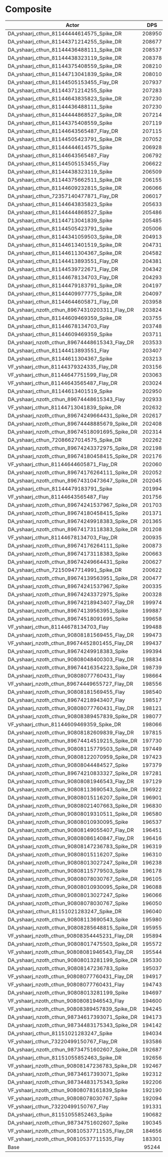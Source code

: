 # Composite
| Actor | DPS | Increase |
|---|:---:|:---:|
|DA_yshaarj_cthun_81144444614575_Spike_DR|208950|119.38%|
|DA_yshaarj_cthun_81144371214255_Spike_DR|208677|119.10%|
|DA_yshaarj_cthun_81144436488111_Spike_DR|208537|118.95%|
|DA_yshaarj_cthun_81144438323119_Spike_DR|208378|118.78%|
|DA_yshaarj_cthun_81144375408559_Spike_DR|208210|118.61%|
|DA_yshaarj_cthun_81144713041839_Spike_DR|208010|118.40%|
|DA_yshaarj_cthun_81144505153455_Flay_DR|207937|118.32%|
|DA_yshaarj_cthun_81144371214255_Spike|207283|117.63%|
|DA_yshaarj_cthun_81144643835823_Spike_DR|207230|117.58%|
|DA_yshaarj_cthun_81144436488111_Spike|207230|117.58%|
|DA_yshaarj_cthun_81144444868527_Spike_DR|207214|117.56%|
|DA_yshaarj_cthun_81144375408559_Spike|207119|117.46%|
|DA_yshaarj_cthun_81144643565487_Flay_DR|207115|117.46%|
|DA_yshaarj_cthun_81144505423791_Spike_DR|207052|117.39%|
|DA_yshaarj_cthun_81144444614575_Spike|206928|117.26%|
|DA_yshaarj_cthun_81144643565487_Flay|206792|117.12%|
|DA_yshaarj_cthun_81144505153455_Flay|206622|116.94%|
|DA_yshaarj_cthun_81144438323119_Spike|206509|116.82%|
|DA_yshaarj_cthun_81144375662511_Spike_DR|206155|116.45%|
|DA_yshaarj_cthun_81144609232815_Spike_DR|206066|116.36%|
|DA_yshaarj_cthun_72357140477871_Flay_DR|206017|116.31%|
|DA_yshaarj_cthun_81144643835823_Spike|205633|115.90%|
|DA_yshaarj_cthun_81144444868527_Spike|205486|115.75%|
|DA_yshaarj_cthun_81144713041839_Spike|205485|115.75%|
|DA_yshaarj_cthun_81144505423791_Spike|205006|115.24%|
|DA_yshaarj_cthun_81144341059503_Spike_DR|204913|115.15%|
|DA_yshaarj_cthun_81144613401519_Spike_DR|204731|114.96%|
|DA_yshaarj_cthun_81144611304367_Spike_DR|204582|114.80%|
|DA_yshaarj_cthun_81144413893551_Flay_DR|204381|114.59%|
|DA_yshaarj_cthun_81144539722671_Flay_DR|204342|114.55%|
|DA_yshaarj_cthun_81144678134703_Flay_DR|204293|114.50%|
|DA_yshaarj_cthun_81144479183791_Spike_DR|204197|114.39%|
|DA_yshaarj_cthun_81144409977775_Spike_DR|204097|114.29%|
|DA_yshaarj_cthun_81144644605871_Flay_DR|203958|114.14%|
|DA_yshaarj_nzoth_cthun_89674310203311_Flay_DR|203824|114.00%|
|DA_yshaarj_cthun_81144609469359_Spike_DR|203755|113.93%|
|DA_yshaarj_cthun_81144678134703_Flay|203748|113.92%|
|DA_yshaarj_cthun_81144609469359_Spike|203711|113.88%|
|DA_yshaarj_nzoth_cthun_89674448615343_Flay_DR|203533|113.70%|
|DA_yshaarj_cthun_81144413893551_Flay|203407|113.56%|
|DA_yshaarj_cthun_81144611304367_Spike|203213|113.36%|
|VF_yshaarj_cthun_81144379324335_Flay_DR|203156|113.30%|
|VF_yshaarj_cthun_81144647751599_Flay_DR|203063|113.20%|
|VF_yshaarj_cthun_81144643565487_Flay_DR|203024|113.16%|
|DA_yshaarj_cthun_81144613401519_Spike|202950|113.09%|
|DA_yshaarj_nzoth_cthun_89674448615343_Flay|202933|113.07%|
|VF_yshaarj_cthun_81144713041839_Spike_DR|202632|112.75%|
|DA_yshaarj_nzoth_cthun_89674249664431_Spike_DR|202617|112.74%|
|DA_yshaarj_nzoth_cthun_89674448885679_Spike_DR|202408|112.52%|
|DA_yshaarj_nzoth_cthun_89674518091695_Spike_DR|202314|112.42%|
|DA_yshaarj_cthun_72086627014575_Spike_DR|202262|112.36%|
|DA_yshaarj_nzoth_cthun_89674243372975_Spike_DR|202198|112.30%|
|DA_yshaarj_nzoth_cthun_89674180458415_Spike_DR|202176|112.27%|
|VF_yshaarj_cthun_81144644605871_Flay_DR|202060|112.15%|
|DA_yshaarj_nzoth_cthun_89674176264111_Spike_DR|202052|112.14%|
|DA_yshaarj_nzoth_cthun_89674310473647_Spike_DR|202045|112.14%|
|DA_yshaarj_cthun_81144479183791_Spike|201994|112.08%|
|VF_yshaarj_cthun_81144643565487_Flay|201756|111.83%|
|DA_yshaarj_nzoth_cthun_89674241537967_Spike_DR|201703|111.78%|
|DA_yshaarj_nzoth_cthun_89674180458415_Spike|201371|111.43%|
|DA_yshaarj_nzoth_cthun_89674249918383_Spike_DR|201365|111.42%|
|DA_yshaarj_nzoth_cthun_89674173118383_Spike_DR|201208|111.26%|
|VF_yshaarj_cthun_81144678134703_Flay_DR|200935|110.97%|
|DA_yshaarj_nzoth_cthun_89674176264111_Spike|200873|110.91%|
|DA_yshaarj_nzoth_cthun_89674173118383_Spike|200663|110.68%|
|DA_yshaarj_nzoth_cthun_89674249664431_Spike|200627|110.65%|
|DA_yshaarj_cthun_72150947714991_Spike_DR|200622|110.64%|
|DA_yshaarj_nzoth_cthun_89674139563951_Spike_DR|200477|110.49%|
|DA_yshaarj_nzoth_cthun_89674241537967_Spike|200335|110.34%|
|DA_yshaarj_nzoth_cthun_89674243372975_Spike|200328|110.33%|
|DA_yshaarj_nzoth_cthun_89674218943407_Flay_DR|199974|109.96%|
|DA_yshaarj_nzoth_cthun_89674139563951_Spike|199887|109.87%|
|DA_yshaarj_nzoth_cthun_89674518091695_Spike|199658|109.63%|
|VF_yshaarj_cthun_81144678134703_Flay|199488|109.45%|
|DA_yshaarj_nzoth_cthun_90808181569455_Flay_DR|199473|109.43%|
|VF_yshaarj_nzoth_cthun_89674452801455_Flay_DR|199437|109.40%|
|DA_yshaarj_nzoth_cthun_89674249918383_Spike|199394|109.35%|
|DA_yshaarj_nzoth_cthun_90808048400303_Flay_DR|198834|108.76%|
|DA_yshaarj_nzoth_cthun_89674416354223_Spike_DR|198739|108.66%|
|DA_yshaarj_nzoth_cthun_90808077760431_Flay|198664|108.59%|
|VF_yshaarj_nzoth_cthun_89674449655727_Flay_DR|198556|108.47%|
|DA_yshaarj_nzoth_cthun_90808181569455_Flay|198540|108.46%|
|DA_yshaarj_nzoth_cthun_89674218943407_Flay|198517|108.43%|
|DA_yshaarj_nzoth_cthun_90808077760431_Flay_DR|198121|108.01%|
|DA_yshaarj_nzoth_cthun_90808389457839_Spike_DR|198077|107.97%|
|VF_yshaarj_cthun_81144609469359_Spike_DR|198066|107.96%|
|DA_yshaarj_nzoth_cthun_90808182609839_Flay_DR|197815|107.69%|
|DA_yshaarj_nzoth_cthun_89674414519215_Spike_DR|197730|107.61%|
|DA_yshaarj_nzoth_cthun_90808115779503_Spike_DR|197449|107.31%|
|DA_yshaarj_nzoth_cthun_90808122070959_Spike_DR|197423|107.28%|
|DA_yshaarj_nzoth_cthun_90808044484527_Spike|197379|107.24%|
|DA_yshaarj_nzoth_cthun_89674210833327_Spike_DR|197281|107.13%|
|DA_yshaarj_nzoth_cthun_90808081946543_Flay_DR|197129|106.97%|
|DA_yshaarj_nzoth_cthun_90808113690543_Spike_DR|196922|106.76%|
|DA_yshaarj_nzoth_cthun_90808015116207_Spike_DR|196901|106.73%|
|DA_yshaarj_nzoth_cthun_90808021407663_Spike_DR|196830|106.66%|
|DA_yshaarj_nzoth_cthun_90808019310511_Spike_DR|196580|106.40%|
|DA_yshaarj_nzoth_cthun_90808010930095_Spike|196537|106.35%|
|DA_yshaarj_nzoth_cthun_90808149055407_Flay_DR|196451|106.26%|
|DA_yshaarj_nzoth_cthun_90808086140847_Flay_DR|196416|106.22%|
|DA_yshaarj_nzoth_cthun_90808147236783_Spike_DR|196319|106.12%|
|DA_yshaarj_nzoth_cthun_90808015116207_Spike|196310|106.11%|
|DA_yshaarj_nzoth_cthun_90808013027247_Spike_DR|196238|106.04%|
|DA_yshaarj_nzoth_cthun_90808115779503_Spike|196178|105.97%|
|DA_yshaarj_nzoth_cthun_90808078030767_Spike_DR|196105|105.90%|
|DA_yshaarj_nzoth_cthun_90808010930095_Spike_DR|196088|105.88%|
|DA_yshaarj_nzoth_cthun_90808013027247_Spike|196066|105.86%|
|DA_yshaarj_nzoth_cthun_90808078030767_Spike|196050|105.84%|
|DA_yshaarj_cthun_81151021283247_Spike_DR|196040|105.83%|
|DA_yshaarj_nzoth_cthun_90808113690543_Spike|195980|105.77%|
|DA_yshaarj_nzoth_cthun_90808285648815_Spike_DR|195955|105.74%|
|VF_yshaarj_nzoth_cthun_90808354445231_Flay_DR|195894|105.68%|
|DA_yshaarj_nzoth_cthun_90808017475503_Spike_DR|195572|105.34%|
|VF_yshaarj_nzoth_cthun_90808081946543_Flay_DR|195544|105.31%|
|DA_yshaarj_nzoth_cthun_90808013281199_Spike_DR|195330|105.08%|
|DA_yshaarj_nzoth_cthun_90808147236783_Spike|195037|104.78%|
|VF_yshaarj_nzoth_cthun_90808077760431_Flay_DR|194917|104.65%|
|VF_yshaarj_nzoth_cthun_90808077760431_Flay|194743|104.47%|
|DA_yshaarj_nzoth_cthun_90808013281199_Spike|194697|104.42%|
|VF_yshaarj_nzoth_cthun_90808081946543_Flay|194600|104.32%|
|VF_yshaarj_nzoth_cthun_90808389457839_Spike_DR|194245|103.95%|
|DA_yshaarj_nzoth_cthun_98734617393071_Spike_DR|194173|103.87%|
|DA_yshaarj_nzoth_cthun_98734483175343_Spike_DR|194142|103.84%|
|DA_yshaarj_cthun_81151021283247_Spike|194034|103.72%|
|VF_yshaarj_cthun_73220499150767_Flay_DR|193586|103.25%|
|DA_yshaarj_nzoth_cthun_98734751602607_Spike_DR|192687|102.31%|
|DA_yshaarj_cthun_81151055852463_Spike_DR|192656|102.28%|
|VF_yshaarj_nzoth_cthun_90808147236783_Spike_DR|192467|102.08%|
|DA_yshaarj_nzoth_cthun_98734617393071_Spike|192312|101.92%|
|DA_yshaarj_nzoth_cthun_98734483175343_Spike|192206|101.80%|
|VF_yshaarj_nzoth_cthun_90808078161839_Spike|192190|101.79%|
|VF_yshaarj_nzoth_cthun_90808078030767_Spike|192094|101.69%|
|VF_yshaarj_cthun_73220499150767_Flay|191331|100.89%|
|DA_yshaarj_cthun_81151055852463_Spike|190682|100.21%|
|DA_yshaarj_nzoth_cthun_98734751602607_Spike|190345|99.85%|
|VF_yshaarj_nzoth_cthun_90810537711535_Flay_DR|184656|93.88%|
|VF_yshaarj_nzoth_cthun_90810537711535_Flay|183301|92.46%|
|Base|95244|0.00%|
